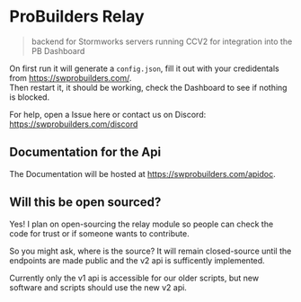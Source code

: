 # ProBuilders Relay

> backend for Stormworks servers running CCV2 for integration into the PB Dashboard

On first run it will generate a `config.json`, fill it out with your credidentals from https://swprobuilders.com/.  
Then restart it, it should be working, check the Dashboard to see if nothing is blocked.

For help, open a Issue here or contact us on Discord: https://swprobuilders.com/discord

## Documentation for the Api

The Documentation will be hosted at https://swprobuilders.com/apidoc.

## Will this be open sourced?

Yes! I plan on open-sourcing the relay module so people can check the code for trust or if someone wants to contribute.

So you might ask, where is the source? It will remain closed-source until the endpoints are made public and the v2 api is sufficently implemented.

Currently only the v1 api is accessible for our older scripts, but new software and scripts should use the new v2 api.

